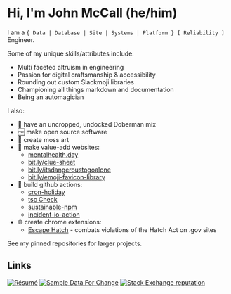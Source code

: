 # Hi, I'm John McCall (he/him)

I am a `{ Data | Database | Site | Systems | Platform } [ Reliability ]` Engineer.

Some of my unique skills/attributes include: 

- Multi faceted altruism in engineering
- Passion for digital craftsmanship & accessibility
- Rounding out custom Slackmoji libraries
- Championing all things markdown and documentation
- Being an automagician


I also:

* :dog: have an uncropped, undocked Doberman mix
* :free: make open source software
* :deciduous_tree: create moss art 
* :tada: make value-add websites:
   * [mentalhealth.day](https://mentalhealth.day)
   * [bit.ly/clue-sheet](https://bit.ly/clue-sheet)
   * [bit.ly/itsdangeroustogoalone](https://bit.ly/itsdangeroustogoalone)
   * [bit.ly/emoji-favicon-library](https://bit.ly/emoji-favicon-library)
* 🤖 build github actions:
   *  [cron-holiday](https://github.com/marketplace/actions/cron-holiday)
   *  [tsc Check](https://github.com/marketplace/actions/tsc-check)
   *  [sustainable-npm](https://github.com/marketplace/actions/sustainable-npm)
   *  [incident-io-action](https://github.com/lowlydba/incident-io-action)
* 🌐 create chrome extensions:
   * [Escape Hatch](https://github.com/lowlydba/escape-hatch) - combats violations of the Hatch Act on .gov sites
 
See my pinned repositories for larger projects.

## Links

[![Résumé](https://img.shields.io/badge/Résumé--red?style=social)][resume]
[![Sample Data For Change](https://img.shields.io/badge/Sample%20Data%20For%20Change%20%E2%9D%A4--red?style=social)][sdfc]
[![Stack Exchange reputation](https://img.shields.io/badge/DBA%20StackExchange-10k+-x?logo=stackexchange&style=social)][dba.se]


[sdfc]: https://sampledataforchange.github.io/
[dba.se]: https://dba.stackexchange.com/users/45616/lowlydba/
[expdb]: https://expressdb.io 
[resume]: https://registry.jsonresume.org/lowlydba
